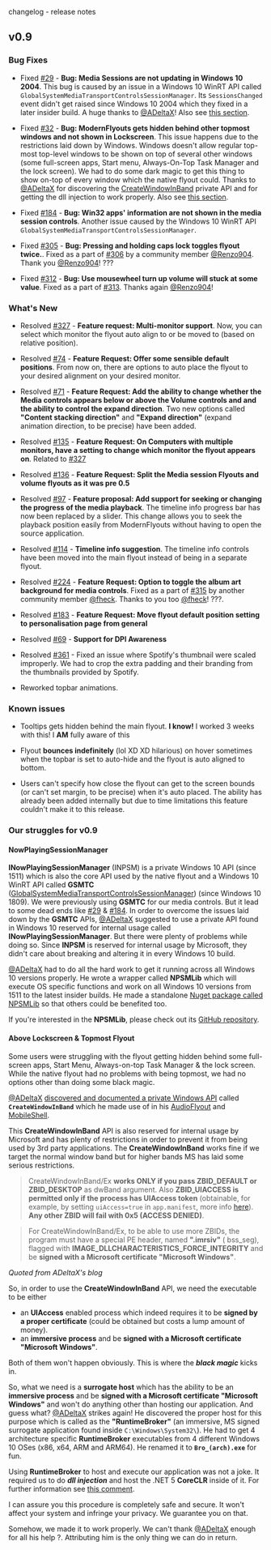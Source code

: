 changelog - release notes




## v0.9

### Bug Fixes

- Fixed [#29](https://github.com/ModernFlyouts-Community/ModernFlyouts/issues/29) - **Bug: Media Sessions are not updating in Windows 10 2004**. This bug is caused by an issue in a Windows 10 WinRT API called `GlobalSystemMediaTransportControlsSessionManager`. Its `SessionsChanged` event didn't get raised since Windows 10 2004 which they fixed in a later insider build. A huge thanks to [@ADeltaX](https://github.com/ADeltaX)! Also see [this section](#our-struggles-for-v09).

- Fixed [#32](https://github.com/ModernFlyouts-Community/ModernFlyouts/issues/32) - **Bug: ModernFlyouts gets hidden behind other topmost windows and not shown in Lockscreen**. This issue happens due to the restrictions laid down by Windows. Windows doesn't allow regular top-most top-level windows to be shown on top of several other windows (some full-screen apps, Start menu, Always-On-Top Task Manager and the lock screen). We had to do some dark magic to get this thing to show on-top of every window which the native flyout could. Thanks to [@ADeltaX](https://github.com/ADeltaX) for discovering the [CreateWindowInBand](https://blog.adeltax.com/window-z-order-in-windows-10/) private API and for getting the dll injection to work properly. Also see [this section](#our-struggles-for-v09).

- Fixed [#184](https://github.com/ModernFlyouts-Community/ModernFlyouts/issues/184) - **Bug: Win32 apps' information are not shown in the media session controls**. Another issue caused by the Windows 10 WinRT API `GlobalSystemMediaTransportControlsSessionManager`.

- Fixed [#305](https://github.com/ModernFlyouts-Community/ModernFlyouts/issues/305) - **Bug: Pressing and holding caps lock toggles flyout twice.**. Fixed as a part of [#306](https://github.com/ModernFlyouts-Community/ModernFlyouts/pull/306) by a community member [@Renzo904](https://github.com/Renzo904). Thank you [@Renzo904](https://github.com/Renzo904)! ???

- Fixed [#312](https://github.com/ModernFlyouts-Community/ModernFlyouts/issues/312) - **Bug: Use mousewheel turn up volume will stuck at some value**. Fixed as a part of [#313](https://github.com/ModernFlyouts-Community/ModernFlyouts/pull/313). Thanks again [@Renzo904](https://github.com/Renzo904)!

### What's New

- Resolved [#327](https://github.com/ModernFlyouts-Community/ModernFlyouts/issues/327) - **Feature request: Multi-monitor support**. Now, you can select which monitor the flyout auto align to or be moved to (based on relative position).

- Resolved [#74](https://github.com/ModernFlyouts-Community/ModernFlyouts/issues/74) - **Feature Request: Offer some sensible default positions**. From now on, there are options to auto place the flyout to your desired alignment on your desired monitor.

- Resolved [#71](https://github.com/ModernFlyouts-Community/ModernFlyouts/issues/71) - **Feature Request: Add the ability to change whether the Media controls appears below or above the Volume controls and and the ability to control the expand direction**. Two new options called **"Content stacking direction"** and **"Expand direction"** (expand animation direction, to be precise) have been added.

- Resolved [#135](https://github.com/ModernFlyouts-Community/ModernFlyouts/issues/135) - **Feature Request: On Computers with multiple monitors, have a setting to change which monitor the flyout appears on**. Related to [#327](https://github.com/ModernFlyouts-Community/ModernFlyouts/issues/327)

- Resolved [#136](https://github.com/ModernFlyouts-Community/ModernFlyouts/issues/136) - **Feature Request: Split the Media session Flyouts and volume flyouts as it was pre 0.5**

- Resolved [#97](https://github.com/ModernFlyouts-Community/ModernFlyouts/issues/97) - **Feature proposal: Add support for seeking or changing the progress of the media playback**. The timeline info progress bar has now been replaced by a slider. This change allows you to seek the playback position easily from ModernFlyouts without having to open the source application.

- Resolved [#114](https://github.com/ModernFlyouts-Community/ModernFlyouts/issues/114) - **Timeline info suggestion**. The timeline info controls have been moved into the main flyout instead of being in a separate flyout.

- Resolved [#224](https://github.com/ModernFlyouts-Community/ModernFlyouts/issues/224) - **Feature Request: Option to toggle the album art background for media controls**. Fixed as a part of [#315](https://github.com/ModernFlyouts-Community/ModernFlyouts/pull/315) by another community member [@fheck](https://github.com/fheck). Thanks to you too [@fheck](https://github.com/fheck)! ???.

- Resolved [#183](https://github.com/ModernFlyouts-Community/ModernFlyouts/issues/183) - **Feature Request: Move flyout default position setting to personalisation page from general**

- Resolved [#69](https://github.com/ModernFlyouts-Community/ModernFlyouts/issues/69) - **Support for DPI Awareness**

- Resolved [#361](https://github.com/ModernFlyouts-Community/ModernFlyouts/issues/361) - Fixed an issue where Spotify's thumbnail were scaled improperly. We had to crop the extra padding and their branding from the thumbnails provided by Spotify. 

- Reworked topbar animations.

### Known issues

- Tooltips gets hidden behind the main flyout. **I know!** I worked 3 weeks with this! I **AM** fully aware of this

- Flyout **bounces indefinitely** (lol XD XD hilarious) on hover sometimes when the topbar is set to auto-hide and the flyout is auto aligned to bottom.

- Users can't specify how close the flyout can get to the screen bounds (or can't set margin, to be precise) when it's auto placed. The ability has already been added internally but due to time limitations this feature couldn't make it to this release.

### Our struggles for v0.9

#### NowPlayingSessionManager

**INowPlayingSessionManager** (INPSM) is a private Windows 10 API (since 1511) which is also the core API used by the native flyout and a Windows 10 WinRT API called **GSMTC** ([GlobalSystemMediaTransportControlsSessionManager](https://docs.microsoft.com/en-us/uwp/api/windows.media.control.globalsystemmediatransportcontrolssessionmanager)) (since Windows 10 1809). We were previously using **GSMTC** for our media controls. But it lead to some dead ends like [#29](https://github.com/ModernFlyouts-Community/ModernFlyouts/issues/29) & [#184](https://github.com/ModernFlyouts-Community/ModernFlyouts/issues/184). In order to overcome the issues laid down by the **GSMTC** APIs, [@ADeltaX](https://github.com/ADeltaX) suggested to use a private API found in Windows 10 reserved for internal usage called **INowPlayingSessionManager**. But there were plenty of problems while doing so. Since **INPSM** is reserved for internal usage by Microsoft, they didn't care about breaking and altering it in every Windows 10 build.

[@ADeltaX](https://github.com/ADeltaX) had to do all the hard work to get it running across all Windows 10 versions properly.
He wrote a wrapper called **NPSMLib** which will execute OS specific functions and work on all Windows 10 versions from 1511 to the latest insider builds.
He made a standalone [Nuget package called NPSMLib](https://www.nuget.org/packages/NPSMLib) so that others could be benefited too.

If you're interested in the **NPSMLib**, please check out its [GitHub repository](https://github.com/ADeltaX/NPSMLib).

#### Above Lockscreen & Topmost Flyout

Some users were struggling with the flyout getting hidden behind some full-screen apps, Start Menu, Always-on-top Task Manager & the lock screen. While the native flyout had no problems with being topmost, we had no options other than doing some black magic.

[@ADeltaX](https://github.com/ADeltaX) [discovered and documented a private Windows API](https://blog.adeltax.com/window-z-order-in-windows-10/) called **`CreateWindowInBand`** which he made use of in his [AudioFlyout](https://github.com/ADeltaX/AudioFlyout) and [MobileShell](https://github.com/ADeltaX/MobileShell).

This **CreateWindowInBand** API is also reserved for internal usage by Microsoft and has plenty of restrictions in order to prevent it from being used by 3rd party applications. The **CreateWindowInBand** works fine if we target the normal window band but for higher bands MS has laid some serious restrictions.

> CreateWindowInBand/Ex **works ONLY if you pass ZBID_DEFAULT or ZBID_DESKTOP** as dwBand argument. Also **ZBID_UIACCESS is permitted only if the process has UIAccess token** (obtainable, for example, by setting `uiAccess=true` in `app.manifest`, more info [here](https://docs.microsoft.com/en-us/windows/win32/winauto/uiauto-securityoverview)). **Any other ZBID will fail with 0x5 (ACCESS DENIED)**.

> For CreateWindowInBand/Ex, to be able to use more ZBIDs, the program must have a special PE header, named **".imrsiv"** ( bss_seg), flagged with **IMAGE_DLLCHARACTERISTICS_FORCE_INTEGRITY** and be **signed with a Microsoft certificate "Microsoft Windows"**.

*Quoted from ADeltaX's blog*

So, in order to use the **CreateWindowInBand** API, we need the executable to be either
- an **UIAccess** enabled process which indeed requires it to be **signed by a proper certificate** (could be obtained but costs a lump amount of money).
- an **immersive process** and be **signed with a Microsoft certificate "Microsoft Windows"**.

Both of them won't happen obviously. This is where the ***black magic*** kicks in.

So, what we need is a **surrogate host** which has the ability to be an **immersive process** and be **signed with a Microsoft certificate "Microsoft Windows"** and won't do anything other than hosting our application. And guess what? [@ADeltaX](https://github.com/ADeltaX) strikes again! He discovered the proper host for this purpose which is called as the **"RuntimeBroker"** (an immersive, MS signed surrogate application found inside `C:\Windows\System32\`). He had to get 4 architecture specific **RuntimeBroker** executables from 4 different Windows 10 OSes (x86, x64, ARM and ARM64). He renamed it to **`Bro_(arch).exe`** for fun.

Using **RuntimeBroker** to host and execute our application was not a joke. It required us to do ***dll injection*** and host the .NET 5 **CoreCLR** inside of it. For further information see [this comment](https://github.com/ModernFlyouts-Community/ModernFlyouts/issues/32#issuecomment-735454172).

I can assure you this procedure is completely safe and secure. It won't affect your system and infringe your privacy. We guarantee you on that.

Somehow, we made it to work properly. We can't thank [@ADeltaX](https://github.com/ADeltaX) enough for all his help ?. Attributing him is the only thing we can do in return.

